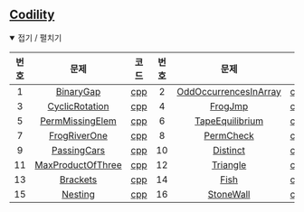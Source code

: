 [Codility](https://app.codility.com/programmers)
------------------------------------------------

<details open> <summary> 접기 / 펼치기 </summary>

| 번호 | 문제                                                                                                | 코드                                | 번호 | 문제                                                                                                    | 코드                                    |
|:----:|:---------------------------------------------------------------------------------------------------:|:-----------------------------------:|:----:|:-------------------------------------------------------------------------------------------------------:|:---------------------------------------:|
|  1   |          [BinaryGap](https://app.codility.com/programmers/lessons/1-iterations/binary_gap)          |     [cpp](source/BinaryGap.cpp)     |  2   | [OddOccurrencesInArray](https://app.codility.com/programmers/lessons/2-arrays/odd_occurrences_in_array) | [cpp](source/OddOccurrencesInArray.cpp) |
|  3   |       [CyclicRotation](https://app.codility.com/programmers/lessons/2-arrays/cyclic_rotation)       |  [cpp](source/CyclicRotation.cpp)   |  4   |           [FrogJmp](https://app.codility.com/programmers/lessons/3-time_complexity/frog_jmp)            |        [cpp](source/FrogJmp.cpp)        |
|  5   | [PermMissingElem](https://app.codility.com/programmers/lessons/3-time_complexity/perm_missing_elem) |  [cpp](source/PermMissingElem.cpp)  |  6   |   [TapeEquilibrium](https://app.codility.com/programmers/lessons/3-time_complexity/tape_equilibrium)    |    [cpp](source/TapeEquilibrium.cpp)    |
|  7   |   [FrogRiverOne](https://app.codility.com/programmers/lessons/4-counting_elements/frog_river_one)   |   [cpp](source/FrogRiverOne.cpp)    |  8   |        [PermCheck](https://app.codility.com/programmers/lessons/4-counting_elements/perm_check)         |       [cpp](source/PermCheck.cpp)       |
|  9   |       [PassingCars](https://app.codility.com/programmers/lessons/5-prefix_sums/passing_cars)        |    [cpp](source/PassingCars.cpp)    |  10  |               [Distinct](https://app.codility.com/programmers/lessons/6-sorting/distinct)               |       [cpp](source/Distinct.cpp)        |
|  11  |  [MaxProductOfThree](https://app.codility.com/programmers/lessons/6-sorting/max_product_of_three)   | [cpp](source/MaxProductOfThree.cpp) |  12  |               [Triangle](https://app.codility.com/programmers/lessons/6-sorting/triangle)               |       [cpp](source/Triangle.cpp)        |
|  13  |        [Brackets](https://app.codility.com/programmers/lessons/7-stacks_and_queues/brackets)        |     [cpp](source/Brackets.cpp)      |  14  |              [Fish](https://app.codility.com/programmers/lessons/7-stacks_and_queues/fish)              |         [cpp](source/Fish.cpp)          |
|  15  |         [Nesting](https://app.codility.com/programmers/lessons/7-stacks_and_queues/nesting)         |      [cpp](source/Nesting.cpp)      |  16  |        [StoneWall](https://app.codility.com/programmers/lessons/7-stacks_and_queues/stone_wall)         |       [cpp](source/StoneWall.cpp)       |

</details>
